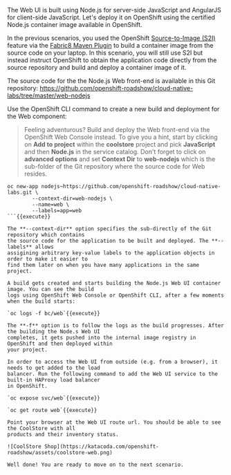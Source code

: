 The Web UI is built using Node.js for server-side JavaScript and AngularJS for client-side 
JavaScript. Let's deploy it on OpenShift using the certified Node.js container image available 
in OpenShift. 

In the previous scenarios, you used the OpenShift 
[Source-to-Image (S2I)](https://docs.openshift.com/container-platform/3.6/architecture/core_concepts/builds_and_image_streams.html#source-build) 
feature via the [Fabric8 Maven Plugin](https://maven.fabric8.io) to build a container image from the 
source code on your laptop. In this scenario, you will still use S2I but instead instruct OpenShift 
to obtain the application code directly from the source repository and build and deploy a 
container image of it.

The source code for the the Node.js Web front-end is available in this Git repository: 
<https://github.com/openshift-roadshow/cloud-native-labs/tree/master/web-nodejs>

Use the OpenShift CLI command to create a new build and deployment for the Web component:

> Feeling adventurous? Build and deploy the Web front-end via the OpenShift Web Console 
> instead. To give you a hint, start by clicking on **Add to project** within the 
> **coolstore** project and pick **JavaScript** and then **Node.js** in the service 
> catalog. Don't forget to click on **advanced options** and set **Context Dir** to **web-nodejs**
> which is the sub-folder of the Git repository where the source code for Web resides.

```
oc new-app nodejs~https://github.com/openshift-roadshow/cloud-native-labs.git \
        --context-dir=web-nodejs \
        --name=web \
        --labels=app=web
```{{execute}}

The **--context-dir** option specifies the sub-directly of the Git repository which contains 
the source code for the application to be built and deployed. The **--labels** allows 
assigining arbitrary key-value labels to the application objects in order to make it easier to 
find them later on when you have many applications in the same project.

A build gets created and starts building the Node.js Web UI container image. You can see the build 
logs using OpenShift Web Console or OpenShift CLI, after a few moments when the build starts:

`oc logs -f bc/web`{{execute}}

The **-f** option is to follow the logs as the build progresses. After the building the Node.s Web UI 
completes, it gets pushed into the internal image registry in OpenShift and then deployed within 
your project.

In order to access the Web UI from outside (e.g. from a browser), it needs to get added to the load 
balancer. Run the following command to add the Web UI service to the built-in HAProxy load balancer 
in OpenShift.

`oc expose svc/web`{{execute}}

`oc get route web`{{execute}}

Point your browser at the Web UI route url. You should be able to see the CoolStore with all 
products and their inventory status.

![CoolStore Shop](https://katacoda.com/openshift-roadshow/assets/coolstore-web.png)

Well done! You are ready to move on to the next scenario.